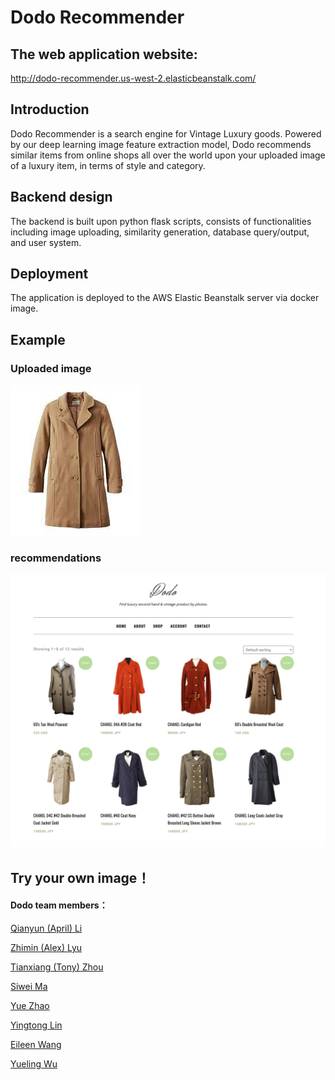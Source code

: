 # Dodo Recommender

## The web application website:
<a href="http://dodo-recommender.us-west-2.elasticbeanstalk.com/">http://dodo-recommender.us-west-2.elasticbeanstalk.com/</a>

## Introduction
Dodo Recommender is a search engine for Vintage Luxury goods. Powered by our deep learning image feature extraction model, Dodo recommends similar items from online shops all over the world upon your uploaded image of a luxury item, in terms of style and category.

## Backend design
The backend is built upon python flask scripts, consists of functionalities including image uploading, similarity generation, database query/output, and user system.

## Deployment
The application is deployed to the AWS Elastic Beanstalk server via docker image.

## Example
### Uploaded image
![Clustering of ring shape data](./images/download.jpeg?raw=true)

### recommendations
![Clustering of ring shape data](./images/2751623817766_.pic_hd.jpg?raw=true)

## Try your own image！
#### Dodo team members：
<a href="https://www.linkedin.com/in/april-qianyun-li-a164561a9/">Qianyun (April) Li</a>

<a href="https://www.linkedin.com/in/zhimin-alex-lyu/">Zhimin (Alex) Lyu</a>

<a href="https://www.linkedin.com/in/tianxiang-z-3a814b133/">Tianxiang (Tony) Zhou</a>

<a href="https://www.linkedin.com/in/siwei-ma-28345856/">Siwei Ma</a>

<a href="https://www.linkedin.com/in/yuezhao-oli/">Yue Zhao</a>

<a href="https://www.linkedin.com/in/yingtong-lin/">Yingtong Lin</a>

<a href="https://www.linkedin.com/in/eileen-wang-haoyun/">Eileen Wang</a>

<a href="https://www.linkedin.com/in/yueling-wu-23a318178/">Yueling Wu</a>



